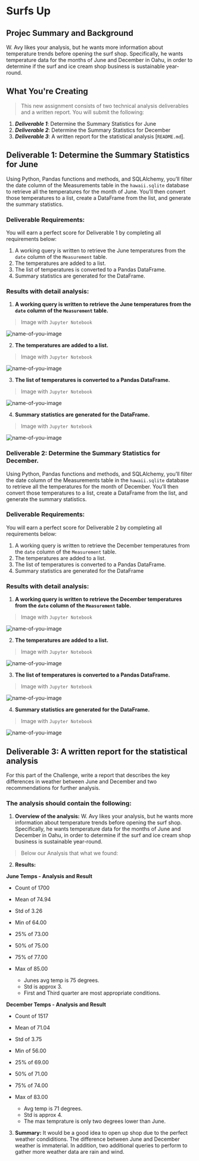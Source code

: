 # Surfs Up

## Projec Summary and Background
W. Avy likes your analysis, but he wants more information about temperature trends before opening the surf shop. Specifically, he wants temperature data for the months of June and December in Oahu, in order to determine if the surf and ice cream shop business is sustainable year-round.

## What You're Creating

> This new assignment consists of two technical analysis deliverables and a written report. You will submit the following:

1. ***Deliverable 1***: Determine the Summary Statistics for June
2. ***Deliverable 2***: Determine the Summary Statistics for December
3. ***Deliverable 3***: A written report for the statistical analysis [`README.md`]. 


## Deliverable 1:  Determine the Summary Statistics for June
Using Python, Pandas functions and methods, and SQLAlchemy, you’ll filter the date column of the Measurements table in the `hawaii.sqlite` database to retrieve all the temperatures for the month of June. You’ll then convert those temperatures to a list, create a DataFrame from the list, and generate the summary statistics.

### Deliverable Requirements:
You will earn a perfect score for Deliverable 1 by completing all requirements below:

1. A working query is written to retrieve the June temperatures from the `date` column of the `Measurement` table.
2. The temperatures are added to a list.
3. ​The list of temperatures is converted to a Pandas DataFrame.
4. Summary statistics are generated for the DataFrame.

 
### Results with detail analysis:

1. **A working query is written to retrieve the June temperatures from the `date` column of the `Measurement` table.**

> Image with `Jupyter Notebook`

![name-of-you-image](https://github.com/ZZaman1989/surfs_up/blob/main/Resources/Deliverable%201.1.png)

2. **The temperatures are added to a list.**

> Image with `Jupyter Notebook`

![name-of-you-image](https://github.com/ZZaman1989/surfs_up/blob/main/Resources/Deliverable%201.2.png)

3. **​The list of temperatures is converted to a Pandas DataFrame.**

> Image with `Jupyter Notebook`

![name-of-you-image](https://github.com/ZZaman1989/surfs_up/blob/main/Resources/Deliverable%201.3.png)


4. **​Summary statistics are generated for the DataFrame.**

> Image with `Jupyter Notebook`

![name-of-you-image](https://github.com/ZZaman1989/surfs_up/blob/main/Resources/Deliverable%201.4.png)


### Deliverable 2: Determine the Summary Statistics for December.
Using Python, Pandas functions and methods, and SQLAlchemy, you’ll filter the date column of the Measurements table in the `hawaii.sqlite` database to retrieve all the temperatures for the month of December. You’ll then convert those temperatures to a list, create a DataFrame from the list, and generate the summary statistics.

### Deliverable Requirements:
You will earn a perfect score for Deliverable 2 by completing all requirements below:

1. A working query is written to retrieve the December temperatures from the `date` column of the `Measurement` table.
2. The temperatures are added to a list.
3. ​The list of temperatures is converted to a Pandas DataFrame.
4. Summary statistics are generated for the DataFrame

### Results with detail analysis:

1. **A working query is written to retrieve the December temperatures from the `date` column of the `Measurement` table.**

> Image with `Jupyter Notebook`

![name-of-you-image](https://github.com/ZZaman1989/surfs_up/blob/main/Resources/Deliverable%202.1.png)


2. **The temperatures are added to a list.**

> Image with `Jupyter Notebook`

![name-of-you-image](https://github.com/ZZaman1989/surfs_up/blob/main/Resources/Deliverable%202.2.png)


3. **​The list of temperatures is converted to a Pandas DataFrame.**

> Image with `Jupyter Notebook`

![name-of-you-image](https://github.com/ZZaman1989/surfs_up/blob/main/Resources/Deliverable%202.3.png)


4. **​Summary statistics are generated for the DataFrame.**

> Image with `Jupyter Notebook`

![name-of-you-image](https://github.com/ZZaman1989/surfs_up/blob/main/Resources/Deliverable%202.4.png)



## Deliverable 3: A written report for the statistical analysis
For this part of the Challenge, write a report that describes the key differences in weather between June and December and two recommendations for further analysis.

### The analysis should contain the following:

1. **Overview of the analysis:** W. Avy likes your analysis, but he wants more information about temperature trends before opening the surf shop. Specifically, he wants temperature data for the months of June and December in Oahu, in order to determine if the surf and ice cream shop business is sustainable year-round.
> Below our Analysis that what we found:

2. **Results:** 

**June Temps - Analysis and Result**
* Count of 1700 
* Mean of 74.94 
* Std of 3.26 
* Min of 64.00 
* 25% of 73.00 
* 50% of 75.00
* 75% of 77.00
* Max of 85.00

    -   Junes avg temp is 75 degrees.
    -   Std is approx 3.
    -   First and Third quarter are most appropriate conditions.


**December Temps - Analysis and Result**
* Count of 1517 
* Mean of 71.04 
* Std of 3.75
* Min of 56.00 
* 25% of 69.00 
* 50% of 71.00
* 75% of 74.00
* Max of 83.00

    -   Avg temp is 71 degrees.
    -   Std is approx 4.
    -   The max temprature is only two degrees lower than June.


3. **Summary:** It would be a good idea to open up shop due to the perfect weather condiditions.  The difference between June and December weather is immaterial. In addition, two additional queries to perform to gather more weather data are rain and wind.


